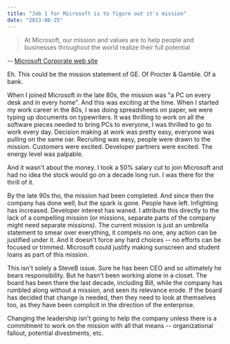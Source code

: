 ```yaml
---
title: "Job 1 for Microsoft is to figure out it's mission"
date: "2013-08-25"
---
```


> At Microsoft, our mission and values are to help people and businesses throughout the world realize their full potential

\-- [Microsoft Corporate web site](http://www.microsoft.com/about/en/us/default.aspx)

Eh. This could be the mission statement of GE. Of Procter & Gamble. Of a bank.

When I joined Microsoft in the late 80s, the mission was "a PC on every desk and in every home". And this was exciting at the time. When I started my work career in the 80s, I was doing spreadsheets on paper, we were typing up documents on typewriters. It was thrilling to work on all the software pieces needed to bring PCs to everyone, I was thrilled to go to work every day. Decision making at work was pretty easy, everyone was pulling on the same oar. Recruiting was easy, people were drawn to the mission. Customers were excited. Developer partners were excited. The energy level was palpable.

And it wasn't about the money. I took a 50% salary cut to join Microsoft and had no idea the stock would go on a decade long run. I was there for the thrill of it.

By the late 90s tho, the mission had been completed. And since then the company has done well, but the spark is gone. People have left. Infighting has increased. Developer interest has waned. I attribute this directly to the lack of a compelling mission (or missions, separate parts of the company might need separate missions). The current mission is just an umbrella statement to smear over everything, it compels no one, any action can be justified under it. And it doesn't force any hard choices -- no efforts can be focused or trimmed. Microsoft could justify making sunscreen and student loans as part of this mission.

This isn't solely a SteveB issue. Sure he has been CEO and so ultimately he bears responsibility. But he hasn't been working alone in a closet. The board has been there the last decade, including Bill, while the company has rumbled along without a mission, and seen its relevance erode. If the board has decided that change is needed, then they need to look at themselves too, as they have been complicit in the direction of the enterprise.

Changing the leadership isn't going to help the company unless there is a commitment to work on the mission with all that means -- organizational fallout, potential divestments, etc.
